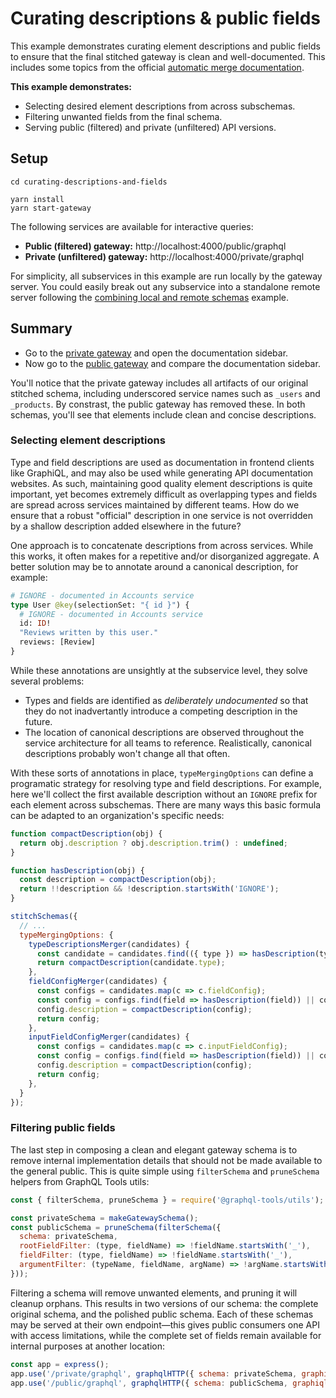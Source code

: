 # Curating descriptions &amp; public fields

This example demonstrates curating element descriptions and public fields to ensure that the final stitched gateway is clean and well-documented. This includes some topics from the official [automatic merge documentation](https://www.graphql-tools.com/docs/stitch-combining-schemas#automatic-merge).

**This example demonstrates:**

- Selecting desired element descriptions from across subschemas.
- Filtering unwanted fields from the final schema.
- Serving public (filtered) and private (unfiltered) API versions.

## Setup

```shell
cd curating-descriptions-and-fields

yarn install
yarn start-gateway
```

The following services are available for interactive queries:

- **Public (filtered) gateway:** http://localhost:4000/public/graphql
- **Private (unfiltered) gateway:** http://localhost:4000/private/graphql

For simplicity, all subservices in this example are run locally by the gateway server. You could easily break out any subservice into a standalone remote server following the [combining local and remote schemas](../combining-local-and-remote-schemas) example.

## Summary

* Go to the [private gateway](http://localhost:4000/private/graphql) and open the documentation sidebar.
* Now go to the [public gateway](http://localhost:4000/public/graphql) and compare the documentation sidebar.

You'll notice that the private gateway includes all artifacts of our original stitched schema, including underscored service names such as `_users` and `_products`. By constrast, the public gateway has removed these. In both schemas, you'll see that elements include clean and concise descriptions.

### Selecting element descriptions

Type and field descriptions are used as documentation in frontend clients like GraphiQL, and may also be used while generating API documentation websites. As such, maintaining good quality element descriptions is quite important, yet becomes extremely difficult as overlapping types and fields are spread across services maintained by different teams. How do we ensure that a robust "official" description in one service is not overridden by a shallow description added elsewhere in the future?

One approach is to concatenate descriptions from across services. While this works, it often makes for a repetitive and/or disorganized aggregate. A better solution may be to annotate around a canonical description, for example:

```graphql
# IGNORE - documented in Accounts service
type User @key(selectionSet: "{ id }") {
  # IGNORE - documented in Accounts service
  id: ID!
  "Reviews written by this user."
  reviews: [Review]
}
```

While these annotations are unsightly at the subservice level, they solve several problems:

- Types and fields are identified as _deliberately undocumented_ so that they do not inadvertantly introduce a competing description in the future.
- The location of canonical descriptions are observed throughout the service architecture for all teams to reference. Realistically, canonical descriptions probably won't change all that often.

With these sorts of annotations in place, `typeMergingOptions` can define a programatic strategy for resolving type and field descriptions. For example, here we'll collect the first available description without an `IGNORE` prefix for each element across subschemas. There are many ways this basic formula can be adapted to an organization's specific needs:

```js
function compactDescription(obj) {
  return obj.description ? obj.description.trim() : undefined;
}

function hasDescription(obj) {
  const description = compactDescription(obj);
  return !!description && !description.startsWith('IGNORE');
}

stitchSchemas({
  // ...
  typeMergingOptions: {
    typeDescriptionsMerger(candidates) {
      const candidate = candidates.find(({ type }) => hasDescription(type)) || candidates.pop();
      return compactDescription(candidate.type);
    },
    fieldConfigMerger(candidates) {
      const configs = candidates.map(c => c.fieldConfig);
      const config = configs.find(field => hasDescription(field)) || configs.pop();
      config.description = compactDescription(config);
      return config;
    },
    inputFieldConfigMerger(candidates) {
      const configs = candidates.map(c => c.inputFieldConfig);
      const config = configs.find(field => hasDescription(field)) || configs.pop();
      config.description = compactDescription(config);
      return config;
    },
  }
});
```

### Filtering public fields

The last step in composing a clean and elegant gateway schema is to remove internal implementation details that should not be made available to the general public. This is quite simple using `filterSchema` and `pruneSchema` helpers from GraphQL Tools utils:

```js
const { filterSchema, pruneSchema } = require('@graphql-tools/utils');

const privateSchema = makeGatewaySchema();
const publicSchema = pruneSchema(filterSchema({
  schema: privateSchema,
  rootFieldFilter: (type, fieldName) => !fieldName.startsWith('_'),
  fieldFilter: (type, fieldName) => !fieldName.startsWith('_'),
  argumentFilter: (typeName, fieldName, argName) => !argName.startsWith('_'),
}));
```

Filtering a schema will remove unwanted elements, and pruning it will cleanup orphans. This results in two versions of our schema: the complete original schema, and the polished public schema. Each of these schemas may be served at their own endpoint&mdash;this gives public consumers one API with access limitations, while the complete set of fields remain available for internal purposes at another location:

```js
const app = express();
app.use('/private/graphql', graphqlHTTP({ schema: privateSchema, graphiql: true }));
app.use('/public/graphql', graphqlHTTP({ schema: publicSchema, graphiql: true }));
```
